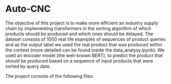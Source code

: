 # Auto-CNC
The objective of this project is to make more efficient an industry supply chain by implementing transformers in the sorting algorithm of which products should be produced and which ones should be delayed. The dataset consists of 1000 real life examples of sequences of product queries and as the output label we used the real product that was produced within the context (more detailed can be found inside the data_analysy.ipynb). We used an encoder model (the well-known BERT), to predict the product that should be produced based on a sequence of input products that were sorted by query date.

The project consists of the following files:
